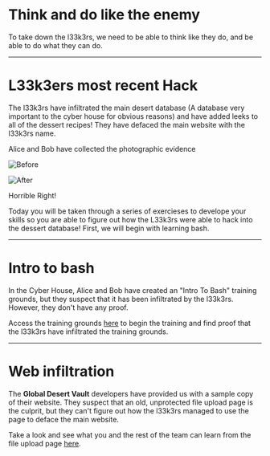 # Think and do like the enemy 

To take down the l33k3rs, we need to be able to think like they do, and be able to do what they can do. 

---

# L33k3ers most recent Hack

The l33k3rs have infiltrated the main desert database (A database very important to the cyber house for obvious reasons) and have added leeks to all of the dessert recipes! They have defaced the main website with the l33k3rs name.

Alice and Bob have collected the photographic evidence

![Before](https://udel.codes/cyber2/Global%20Dessert%20Archive.png)

![After](https://udel.codes/cyber2/With%20Leeks.png)

Horrible Right!

Today you will be taken through a series of exercieses to develope your skills so you are able to figure out how the L33k3rs were able to hack into the dessert database! First, we will begin with learning bash.

---

# Intro to bash 
In the Cyber House, Alice and Bob have created an "Intro To Bash" training grounds, but they suspect that it has been infiltrated by the l33k3rs. However, they don't have any proof. 

Access the training grounds [here](https://udel.codes/cyber2/Bash_Tutorial) to begin the training and find proof that the l33k3rs have infiltrated the training grounds.  

---

# Web infiltration 

The **Global Desert Vault** developers have provided us with a sample copy of their website. They suspect that an old, unprotected file upload page is the culprit, but they can't figure out how the l33k3rs managed to use the page to deface the main website. 

Take a look and see what you and the rest of the team can learn from the file upload page [here](http://desserts.gel.webfactional.com/). 


